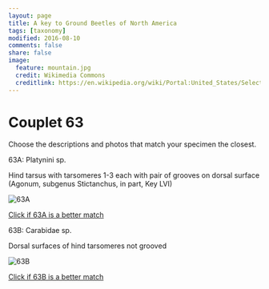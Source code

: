```yaml
---
layout: page
title: A key to Ground Beetles of North America
tags: [taxonomy]
modified: 2016-08-10
comments: false
share: false
image:
  feature: mountain.jpg
  credit: Wikimedia Commons
  creditlink: https://en.wikipedia.org/wiki/Portal:United_States/Selected_panorama#/media/File:Mount_Ellinor,_Mount_Washington_Panorama.jpg
---
```


# Couplet 63


Choose the descriptions and photos that match your specimen the closest. 

63A: Platynini sp. 

Hind tarsus with tarsomeres 1-3 each with pair of grooves on dorsal surface (Agonum, subgenus Stictanchus, in part, Key LVI)

![63A](//klevan.github.io/images/keyfigs/Key1_63_63A.png)

[Click if 63A is a better match](https://en.wikipedia.org/wiki/Platynini)


63B: Carabidae sp. 

Dorsal surfaces of hind tarsomeres not grooved

![63B](//klevan.github.io/images/keyfigs/Key1_63_63B.png)

[Click if 63B is a better match](//klevan.github.io/dynamicTaxonomy/Key1_64)

